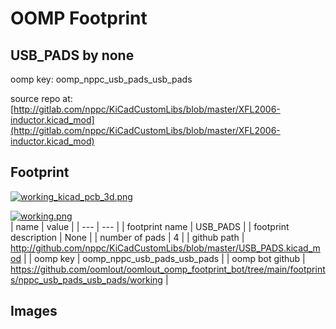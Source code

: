 # OOMP Footprint  
## USB_PADS  by none  
  
oomp key: oomp_nppc_usb_pads_usb_pads  
  
source repo at: [http://gitlab.com/nppc/KiCadCustomLibs/blob/master/XFL2006-inductor.kicad_mod](http://gitlab.com/nppc/KiCadCustomLibs/blob/master/XFL2006-inductor.kicad_mod)  
## Footprint  
  
[![working_kicad_pcb_3d.png](working_kicad_pcb_3d_600.png)](working_kicad_pcb_3d.png)  
  
[![working.png](working_600.png)](working.png)  
| name | value | 
| --- | --- | 
| footprint name | USB_PADS | 
| footprint description | None | 
| number of pads | 4 | 
| github path | http://github.com/nppc/KiCadCustomLibs/blob/master/USB_PADS.kicad_mod | 
| oomp key | oomp_nppc_usb_pads_usb_pads | 
| oomp bot github | https://github.com/oomlout/oomlout_oomp_footprint_bot/tree/main/footprints/nppc_usb_pads_usb_pads/working | 
## Images  

